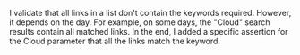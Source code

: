 I validate that all links in a list don't contain the keywords required.
However, it depends on the day. For example, on some days, the "Cloud" search results contain all matched links.
In the end, I added a specific assertion for the Cloud parameter that all the links match the keyword.
